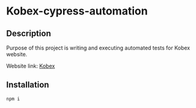 # Kobex-cypress-automation

## Description

Purpose of this project is writing and executing automated tests for Kobex website.

Website link: [Kobex](https://kobex.rs/)

## Installation

```sh
npm i
```
